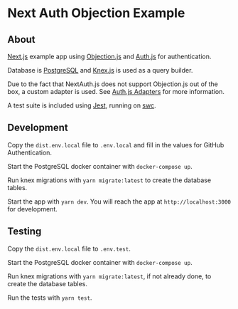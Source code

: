 # Next Auth Objection Example

## About
[Next.js](https://nextjs.org/) example app using [Objection.js](https://vincit.github.io/objection.js/) and [Auth.js](https://authjs.dev/) for authentication.

Database is [PostgreSQL](https://www.postgresql.org/) and [Knex.js](https://knexjs.org/) is used as a query builder.

Due to the fact that NextAuth.js does not support Objection.js out of the box, a custom adapter is used. See [Auth.js Adapters](https://authjs.dev/reference/adapters) for more information.

A test suite is included using [Jest](https://jestjs.io/), running on [swc](https://swc.rs/).

## Development

Copy the `dist.env.local` file to `.env.local` and fill in the values for GitHub Authentication.

Start the PostgreSQL docker container with `docker-compose up`.

Run knex migrations with `yarn migrate:latest` to create the database tables.

Start the app with `yarn dev`. You will reach the app at `http://localhost:3000` for development.

## Testing

Copy the `dist.env.local` file to `.env.test`.

Start the PostgreSQL docker container with `docker-compose up`.

Run knex migrations with `yarn migrate:latest`, if not already done, to create the database tables.

Run the tests with `yarn test`.